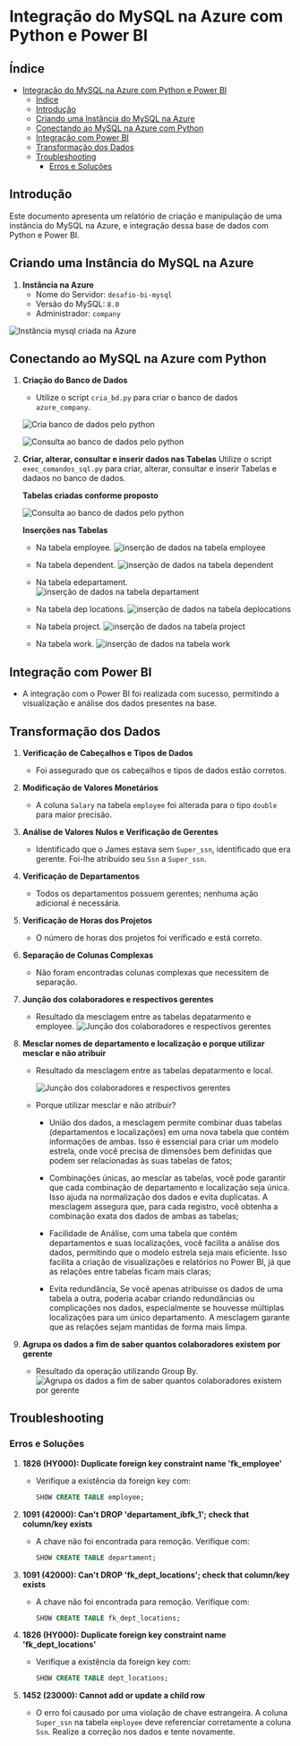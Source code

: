 # Integração do MySQL na Azure com Python e Power BI

## Índice
- [Integração do MySQL na Azure com Python e Power BI](#integração-do-mysql-na-azure-com-python-e-power-bi)
  - [Índice](#índice)
  - [Introdução](#introdução)
  - [Criando uma Instância do MySQL na Azure](#criando-uma-instância-do-mysql-na-azure)
  - [Conectando ao MySQL na Azure com Python](#conectando-ao-mysql-na-azure-com-python)
  - [Integração com Power BI](#integração-com-power-bi)
  - [Transformação dos Dados](#transformação-dos-dados)
  - [Troubleshooting](#troubleshooting)
    - [Erros e Soluções](#erros-e-soluções)

## Introdução
Este documento apresenta um relatório de criação e manipulação de uma instância do MySQL na Azure, e integração dessa base de dados com Python e Power BI. 

## Criando uma Instância do MySQL na Azure
1. **Instância na Azure**
   - Nome do Servidor: `desafio-bi-mysql`
   - Versão do MySQL: `8.0`
   - Administrador: `company`

![Instância mysql criada na Azure](/figure/figure_1_cria_instancia_mysql.png)


## Conectando ao MySQL na Azure com Python
1. **Criação do Banco de Dados**
   - Utilize o script `cria_bd.py` para criar o banco de dados `azure_company`.

    ![Cria banco de dados pelo python](/figure/figure_2_mens_cria_bd.png)

    ![Consulta ao banco de dados pelo python](/figure/figure_3_consulta_servidor.png)


2. **Criar, alterar, consultar e inserir dados nas Tabelas**
  Utilize o script `exec_comandos_sql.py` para criar, alterar, consultar e inserir Tabelas e dadaos no banco de dados.

    **Tabelas criadas conforme proposto**

    ![Consulta ao banco de dados pelo python](/figure/figure_4_cria_tabelas.png)

    **Inserções nas Tabelas**

    - Na tabela employee.
    ![inserção de dados na tabela employee](/figure/figure_5_insercao_employee.png)

    - Na tabela dependent.
    ![inserção de dados na tabela dependent](/figure/figure_6_insercao_dependent.png)

    - Na tabela edepartament.
    ![inserção de dados na tabela departament](/figure/figure_7_insercao_departament.png)

    - Na tabela dep locations.
    ![inserção de dados na tabela deplocations](/figure/figure_8_insercao_deplocations.png)

    - Na tabela project.
    ![inserção de dados na tabela project](/figure/figure_9_insercao_project.png)

    - Na tabela work.
    ![inserção de dados na tabela work](/figure/figure_9_insercao_work.png)

## Integração com Power BI
- A integração com o Power BI foi realizada com sucesso, permitindo a visualização e análise dos dados presentes na base.

## Transformação dos Dados
1. **Verificação de Cabeçalhos e Tipos de Dados**
   - Foi assegurado que os cabeçalhos e tipos de dados estão corretos.

2. **Modificação de Valores Monetários**
   - A coluna `Salary` na tabela `employee` foi alterada para o tipo `double` para maior precisão.

3. **Análise de Valores Nulos e Verificação de Gerentes**
   - Identificado que o James estava sem `Super_ssn`, identificado que era gerente. Foi-lhe atribuido seu `Ssn` a `Super_ssn`.

4. **Verificação de Departamentos**
   - Todos os departamentos possuem gerentes; nenhuma ação adicional é necessária.

5. **Verificação de Horas dos Projetos**
   - O número de horas dos projetos foi verificado e está correto.

6. **Separação de Colunas Complexas**
   - Não foram encontradas colunas complexas que necessitem de separação.

<!-- Este é um comentário 
7. **Mesclar consultas employee e departament**
   - À fazer.
-->
7. **Junção dos colaboradores e respectivos gerentes**
   - Resultado da mesclagem entre as tabelas depatarmento e employee.
    ![Junção dos colaboradores e respectivos gerentes](/figure/figure_11_employee_mng.png)

8.  **Mesclar nomes de departamento e localização e porque utilizar mesclar e não atribuir**
    - Resultado da mesclagem entre as tabelas depatarmento e local.

        ![Junção dos colaboradores e respectivos gerentes](/figure/figure_12_dpt_local.png)

    - Porque utilizar mesclar e não atribuir?
        - União dos dados, a mesclagem permite combinar duas tabelas (departamentos e localizações) em uma nova tabela que contém informações de ambas. Isso é essencial para criar um modelo estrela, onde você precisa de dimensões bem definidas que podem ser relacionadas às suas tabelas de fatos;
      
        - Combinações únicas, ao mesclar as tabelas, você pode garantir que cada combinação de departamento e localização seja única. Isso ajuda na normalização dos dados e evita duplicatas. A mesclagem assegura que, para cada registro, você obtenha a combinação exata dos dados de ambas as tabelas;
      
        - Facilidade de Análise, com uma tabela que contém departamentos e suas localizações, você facilita a análise dos dados, permitindo que o modelo estrela seja mais eficiente. Isso facilita a criação de visualizações e relatórios no Power BI, já que as relações entre tabelas ficam mais claras;
      
        - Evita redundância, Se você apenas atribuísse os dados de uma tabela a outra, poderia acabar criando redundâncias ou complicações nos dados, especialmente se houvesse múltiplas localizações para um único departamento. A mesclagem garante que as relações sejam mantidas de forma mais limpa.

9.  **Agrupa os dados a fim de saber quantos colaboradores existem por gerente**
    - Resultado da operação utilizando Group By.
        ![Agrupa os dados a fim de saber quantos colaboradores existem por gerente](/figure/figure_13_count_employees_mng.png)


## Troubleshooting
### Erros e Soluções
1. **1826 (HY000): Duplicate foreign key constraint name 'fk_employee'**
   - Verifique a existência da foreign key com:
     ```sql
     SHOW CREATE TABLE employee;
     ```

2. **1091 (42000): Can't DROP 'departament_ibfk_1'; check that column/key exists**
   - A chave não foi encontrada para remoção. Verifique com:
     ```sql
     SHOW CREATE TABLE departament;
     ```

3. **1091 (42000): Can't DROP 'fk_dept_locations'; check that column/key exists**
   - A chave não foi encontrada para remoção. Verifique com:
     ```sql
     SHOW CREATE TABLE fk_dept_locations;
     ```

4. **1826 (HY000): Duplicate foreign key constraint name 'fk_dept_locations'**
   - Verifique a existência da foreign key com:
     ```sql
     SHOW CREATE TABLE dept_locations;
     ```

5. **1452 (23000): Cannot add or update a child row**
   - O erro foi causado por uma violação de chave estrangeira. A coluna `Super_ssn` na tabela `employee` deve referenciar corretamente a coluna `Ssn`. Realize a correção nos dados e tente novamente.

